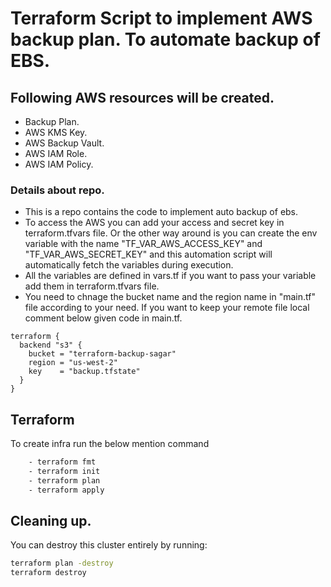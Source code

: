 # Terraform Script to implement AWS backup plan. To automate backup of EBS.

## Following AWS resources will be created.
- Backup Plan.
- AWS KMS Key.
- AWS Backup Vault.
- AWS IAM Role.
- AWS IAM Policy.

### Details about repo.
- This is a repo contains the code to implement auto backup of ebs.
- To access the AWS you can add your access and secret key in terraform.tfvars file. Or the other way around is you can create the env variable with the name "TF_VAR_AWS_ACCESS_KEY" and "TF_VAR_AWS_SECRET_KEY" and this automation script will automatically fetch the variables during execution. 
- All the variables are defined in vars.tf if you want to pass your variable add them in terraform.tfvars file. 
- You need to chnage the bucket name and the region name in "main.tf" file according to your need. If you want to keep your remote file local comment below given code in main.tf.

``` hcl
terraform {
  backend "s3" {
    bucket = "terraform-backup-sagar"
    region = "us-west-2"
    key    = "backup.tfstate"
  }
}
```

## Terraform 

To create infra run the below mention command

```sh
    - terraform fmt
    - terraform init
    - terraform plan
    - terraform apply    
```

## Cleaning up.

You can destroy this cluster entirely by running:

```sh
terraform plan -destroy
terraform destroy  
```
